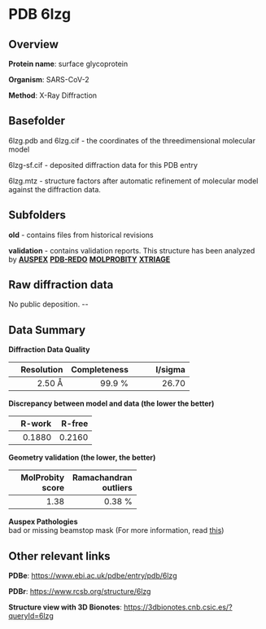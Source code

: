 # PDB 6lzg

## Overview

**Protein name**: surface glycoprotein

**Organism**: SARS-CoV-2

**Method**: X-Ray Diffraction

## Basefolder

6lzg.pdb and 6lzg.cif - the coordinates of the threedimensional molecular model

6lzg-sf.cif - deposited diffraction data for this PDB entry

6lzg.mtz - structure factors after automatic refinement of molecular model against the diffraction data.

## Subfolders



**old** - contains files from historical revisions

**validation** - contains validation reports. This structure has been analyzed by [**AUSPEX**](https://github.com/thorn-lab/coronavirus_structural_task_force/tree/master/pdb/surface_glycoprotein/SARS-CoV-2/6lzg/validation/auspex) [**PDB-REDO**](https://github.com/thorn-lab/coronavirus_structural_task_force/tree/master/pdb/surface_glycoprotein/SARS-CoV-2/6lzg/validation/pdb-redo) [**MOLPROBITY**](https://github.com/thorn-lab/coronavirus_structural_task_force/tree/master/pdb/surface_glycoprotein/SARS-CoV-2/6lzg/validation/molprobity) [**XTRIAGE**](https://github.com/thorn-lab/coronavirus_structural_task_force/blob/master/pdb/surface_glycoprotein/SARS-CoV-2/6lzg/validation/Xtriage_output.log) 

## Raw diffraction data

No public deposition. --<br> 

## Data Summary
**Diffraction Data Quality**

|   | Resolution | Completeness| I/sigma |
|---|-------------:|----------------:|--------------:|
|   |2.50 Å|99.9  %|<img width=50/>26.70|

**Discrepancy between model and data (the lower the better)**

|   | **R-work**| **R-free**   
|---|-------------:|----------------:|           
||  0.1880|  0.2160|

**Geometry validation (the lower, the better)**

|   |**MolProbity<br>score**| **Ramachandran<br>outliers** 
|---|-------------:|----------------:|
||  1.38|  0.38 %|

**Auspex Pathologies**<br> bad or missing beamstop mask (For more information, read [this](https://github.com/thorn-lab/coronavirus_structural_task_force/blob/master/pdb/surface_glycoprotein/SARS-CoV-2/6lzg/validation/auspex/6lzg_auspex_comments.txt))

 



## Other relevant links 
**PDBe**:  https://www.ebi.ac.uk/pdbe/entry/pdb/6lzg
 
**PDBr**: https://www.rcsb.org/structure/6lzg 

**Structure view with 3D Bionotes**: https://3dbionotes.cnb.csic.es/?queryId=6lzg

